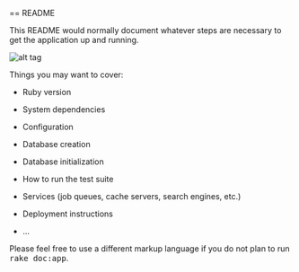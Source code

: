 == README

This README would normally document whatever steps are necessary to get the
application up and running.

![alt tag](http://raw.github.com/adthul/portfolio/blob/master/public/images/Screenshots/screenshot_homepage.png)

Things you may want to cover:

* Ruby version

* System dependencies

* Configuration

* Database creation

* Database initialization

* How to run the test suite

* Services (job queues, cache servers, search engines, etc.)

* Deployment instructions

* ...


Please feel free to use a different markup language if you do not plan to run
<tt>rake doc:app</tt>.
